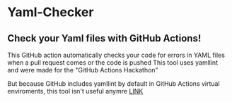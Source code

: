 # Yaml-Checker

## Check your Yaml files with GitHub Actions!
This GitHub action automatically checks your code for errors in YAML files when
a pull request comes or the code is pushed This tool uses yamllint and were made
for the "GitHub Actions Hackathon"

But because GitHub includes yamllint by default in GitHub Actions virtual
enviroments, this tool isn't useful anymre
[LINK](https://github.com/actions/virtual-environments/issues/1142)
